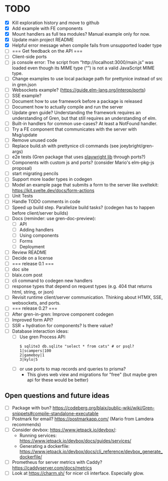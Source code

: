 # TODO

- [X] Kill exploration history and move to github
- [X] Add example with FE components
- [X] Mount handlers as full tea modules? Manual example only for now.
- [X] Update main project README
- [X] Helpful error message when compile fails from unsupported loader type
- [ ] === Get feedback on the API ===
- [ ] Client-side ports
- [ ] js console error: The script from “http://localhost:3000/main.js” was loaded even though its MIME type (“”) is not a valid JavaScript MIME type.
- [ ] Change examples to use local package path for prettynice instead of src in gren.json
- [ ] Websockets example? (https://guide.elm-lang.org/interop/ports)
- [ ] SSE example?
- [ ] Document how to use framework before a package is released
- [ ] Document how to actually compile and run the server
- [ ] Update gren guide? Understanding the framework requires an understanding of Gren, but that still requires an understanding of elm.
- [ ] Built-in handlers for common use-cases? At least a NotFound handler.
- [ ] Try a FE component that communicates with the server with Msg/update
- [ ] Remove unused code
- [ ] Replace build.sh with prettynice cli commands (see joeybright/gren-args)
- [ ] e2e tests (Gren package that uses [playwright lib](https://playwright.dev/docs/library) through ports?)
- [ ] Components with custom js and ports? (consider Mario's elm-pkg-js proposal)
- [ ] start migrating pencils
- [ ] Support more loader types in codegen
- [ ] Model an example page that submits a form to the server like sveltekit: https://kit.svelte.dev/docs/form-actions
- [ ] Unit Tests
- [ ] Handle TODO comments in code
- [ ] Speed up build step. Parallelize build tasks? (codegen has to happen before client/server builds)
- [ ] Docs (reminder: use gren-doc-preview):
  - [ ] API
  - [ ] Adding handlers
  - [ ] Using components
  - [ ] Forms
  - [ ] Deployment
- [ ] Review README
- [ ] Decide on a license
- [ ] === release 0.1 ===
- [ ] doc site
- [ ] blaix.com post
- [ ] cli command to codegen new handlers
- [ ] response types that depend on request types (e.g. 404 that returns html, string, or json)
- [ ] Revisit runtime client/server communication. Thinking about HTMX, SSE, websockets, and ports.
- [ ] === release 0.2? ===
- [ ] After gren-in-gren: Improve component codegen
- [ ] Improved form API?
- [ ] SSR + hydration for components? Is there value?
- [ ] Database interaction ideas:
  - [ ] Use gren Process API:
      ```
      $ sqlite3 db.sqlite "select * from cats" # or psql?
      1|scampers|100
      2|gameboy|1
      3|kylo|5
      ```
  - [ ] or use ports to map records and queries to prisma?
    - This gives web view and migrations for "free"
      (but maybe gren api for these would be better)

## Open questions and future ideas

- [ ] Package with bun? https://codeberg.org/blaix/public-wiki/wiki/Gren-snippets#compile-standalone-executable
- [ ] Postmark for email? https://postmarkapp.com/ (Mario from Lamdera recommends)
- [ ] Consider devbox: https://www.jetpack.io/devbox/:
    - Running services: https://www.jetpack.io/devbox/docs/guides/services/
    - Generating a dockerfile: https://www.jetpack.io/devbox/docs/cli_reference/devbox_generate_dockerfile/
- [ ] Prometheus for server metrics with Caddy? https://caddyserver.com/docs/metrics
- [ ] Look at https://charm.sh/ for nicer cli interface. Especially glow.
